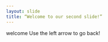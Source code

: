 ```yaml
---
layout: slide
title: “Welcome to our second slide!”
---
```

welcome 
Use the left arrow to go back!
